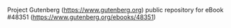 Project Gutenberg (https://www.gutenberg.org) public repository for eBook #48351 (https://www.gutenberg.org/ebooks/48351)
